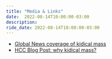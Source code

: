 ```yaml
---
title: "Media & Links"
date:  2022-08-14T10:00:00-03:00
description:
ride_date: 2022-08-14T10:00:00-03:00
---
```


* [Global News coverage of kidical mass](https://globalnews.ca/video/9059809/dozens-of-families-participate-in-youth-focused-mass-bike-ride)
* [HCC Blog Post: why kidical mass?](https://cyclehalifax.ca/2022/06/why-kidical-mass-halifax/)
